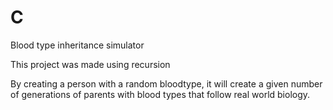 # C
Blood type inheritance simulator

This project was made using recursion

By creating a person with a random bloodtype, it will create a given number of generations of parents with blood types that follow real world biology. 
